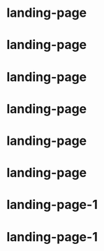 # landing-page
# landing-page
# landing-page
# landing-page
# landing-page
# landing-page
# landing-page-1
# landing-page-1
